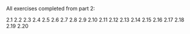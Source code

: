 All exercises completed from part 2:

2.1
2.2
2.3
2.4
2.5
2.6
2.7
2.8
2.9
2.10
2.11
2.12
2.13
2.14
2.15
2.16
2.17
2.18
2.19
2.20